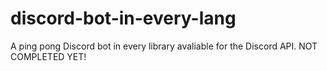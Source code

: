 # discord-bot-in-every-lang
A ping pong Discord bot in every library avaliable for the Discord API.
NOT COMPLETED YET!
